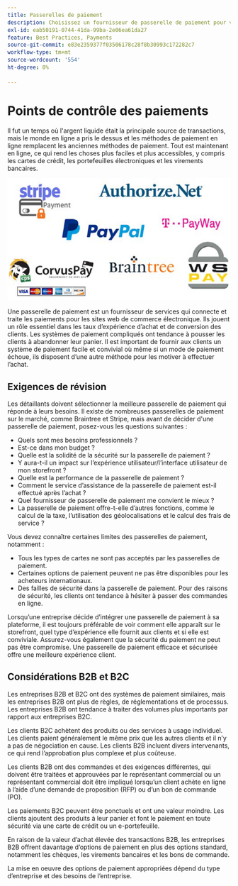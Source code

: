 ```yaml
---
title: Passerelles de paiement
description: Choisissez un fournisseur de passerelle de paiement pour votre projet de commerce électronique en fonction des besoins de votre entreprise.
exl-id: eab50191-0744-41da-99ba-2e06ea61da27
feature: Best Practices, Payments
source-git-commit: e83e2359377f03506178c28f8b30993c172282c7
workflow-type: tm+mt
source-wordcount: '554'
ht-degree: 0%

---
```


# Points de contrôle des paiements

Il fut un temps où l&#39;argent liquide était la principale source de transactions, mais le monde en ligne a pris le dessus et les méthodes de paiement en ligne remplacent les anciennes méthodes de paiement. Tout est maintenant en ligne, ce qui rend les choses plus faciles et plus accessibles, y compris les cartes de crédit, les portefeuilles électroniques et les virements bancaires.

![Logs du fournisseur de passerelle de paiement](../../assets/playbooks/payment-gateways.png)

Une passerelle de paiement est un fournisseur de services qui connecte et traite les paiements pour les sites web de commerce électronique. Ils jouent un rôle essentiel dans les taux d’expérience d’achat et de conversion des clients. Les systèmes de paiement compliqués ont tendance à pousser les clients à abandonner leur panier. Il est important de fournir aux clients un système de paiement facile et convivial où même si un mode de paiement échoue, ils disposent d’une autre méthode pour les motiver à effectuer l’achat.

## Exigences de révision

Les détaillants doivent sélectionner la meilleure passerelle de paiement qui réponde à leurs besoins. Il existe de nombreuses passerelles de paiement sur le marché, comme Braintree et Stripe, mais avant de décider d&#39;une passerelle de paiement, posez-vous les questions suivantes :

- Quels sont mes besoins professionnels ?
- Est-ce dans mon budget ?
- Quelle est la solidité de la sécurité sur la passerelle de paiement ?
- Y aura-t-il un impact sur l’expérience utilisateur/l’interface utilisateur de mon storefront ?
- Quelle est la performance de la passerelle de paiement ?
- Comment le service d’assistance de la passerelle de paiement est-il effectué après l’achat ?
- Quel fournisseur de passerelle de paiement me convient le mieux ?
- La passerelle de paiement offre-t-elle d’autres fonctions, comme le calcul de la taxe, l’utilisation des géolocalisations et le calcul des frais de service ?

Vous devez connaître certaines limites des passerelles de paiement, notamment :

- Tous les types de cartes ne sont pas acceptés par les passerelles de paiement.
- Certaines options de paiement peuvent ne pas être disponibles pour les acheteurs internationaux.
- Des failles de sécurité dans la passerelle de paiement. Pour des raisons de sécurité, les clients ont tendance à hésiter à passer des commandes en ligne.

Lorsqu’une entreprise décide d’intégrer une passerelle de paiement à sa plateforme, il est toujours préférable de voir comment elle apparaît sur le storefront, quel type d’expérience elle fournit aux clients et si elle est conviviale. Assurez-vous également que la sécurité du paiement ne peut pas être compromise. Une passerelle de paiement efficace et sécurisée offre une meilleure expérience client.

## Considérations B2B et B2C

Les entreprises B2B et B2C ont des systèmes de paiement similaires, mais les entreprises B2B ont plus de règles, de réglementations et de processus. Les entreprises B2B ont tendance à traiter des volumes plus importants par rapport aux entreprises B2C.

Les clients B2C achètent des produits ou des services à usage individuel. Les clients paient généralement le même prix que les autres clients et il n’y a pas de négociation en cause. Les clients B2B incluent divers intervenants, ce qui rend l’approbation plus complexe et plus coûteuse.

Les clients B2B ont des commandes et des exigences différentes, qui doivent être traitées et approuvées par le représentant commercial ou un représentant commercial doit être impliqué lorsqu’un client achète en ligne à l’aide d’une demande de proposition (RFP) ou d’un bon de commande (PO).

Les paiements B2C peuvent être ponctuels et ont une valeur moindre. Les clients ajoutent des produits à leur panier et font le paiement en toute sécurité via une carte de crédit ou un e-portefeuille.

En raison de la valeur d’achat élevée des transactions B2B, les entreprises B2B offrent davantage d’options de paiement en plus des options standard, notamment les chèques, les virements bancaires et les bons de commande.

La mise en oeuvre des options de paiement appropriées dépend du type d’entreprise et des besoins de l’entreprise.
